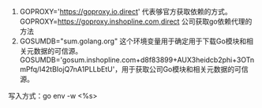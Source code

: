 1. GOPROXY='https://goproxy.io,direct' 代表够官方获取依赖的方式。GOPROXY=https://goproxy.inshopline.com,direct 公司获取go依赖代理的方法
2. GOSUMDB="sum.golang.org" 这个环境变量用于确定用于下载Go模块和相关元数据的可信源。GOSUMDB='gosum.inshopline.com+d8f83899+AUX3heidcb2phi+3OTnmPfq/l42tBIojQ7nA1PLLbEtU'，用于获取公司Go模块和相关元数据的可信源。


写入方式：go env -w <%s>